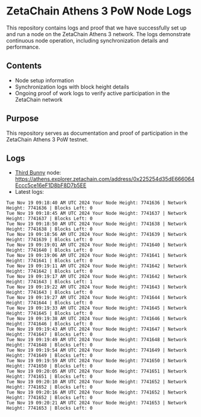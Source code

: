 # ZetaChain Athens 3 PoW Node Logs
This repository contains logs and proof that we have successfully set up and run a node on the ZetaChain Athens 3 network. The logs demonstrate continuous node operation, including synchronization details and performance.

## Contents
- Node setup information
- Synchronization logs with block height details
- Ongoing proof of work logs to verify active participation in the ZetaChain network

## Purpose
This repository serves as documentation and proof of participation in the ZetaChain Athens 3 PoW testnet.

## Logs

- [Third Bunny](https://thirdbunny.xyz/) node: https://athens.explorer.zetachain.com/address/0x225254d35dE666064Eccc5ce16eF1D8bF8D7b5EE
- Latest logs:
```
Tue Nov 19 09:18:40 AM UTC 2024 Your Node Height: 7741636 | Network Height: 7741636 | Blocks Left: 0
Tue Nov 19 09:18:45 AM UTC 2024 Your Node Height: 7741637 | Network Height: 7741637 | Blocks Left: 0
Tue Nov 19 09:18:50 AM UTC 2024 Your Node Height: 7741638 | Network Height: 7741638 | Blocks Left: 0
Tue Nov 19 09:18:56 AM UTC 2024 Your Node Height: 7741639 | Network Height: 7741639 | Blocks Left: 0
Tue Nov 19 09:19:01 AM UTC 2024 Your Node Height: 7741640 | Network Height: 7741640 | Blocks Left: 0
Tue Nov 19 09:19:06 AM UTC 2024 Your Node Height: 7741641 | Network Height: 7741641 | Blocks Left: 0
Tue Nov 19 09:19:11 AM UTC 2024 Your Node Height: 7741642 | Network Height: 7741642 | Blocks Left: 0
Tue Nov 19 09:19:17 AM UTC 2024 Your Node Height: 7741642 | Network Height: 7741643 | Blocks Left: 1
Tue Nov 19 09:19:22 AM UTC 2024 Your Node Height: 7741643 | Network Height: 7741643 | Blocks Left: 0
Tue Nov 19 09:19:27 AM UTC 2024 Your Node Height: 7741644 | Network Height: 7741644 | Blocks Left: 0
Tue Nov 19 09:19:33 AM UTC 2024 Your Node Height: 7741645 | Network Height: 7741645 | Blocks Left: 0
Tue Nov 19 09:19:38 AM UTC 2024 Your Node Height: 7741646 | Network Height: 7741646 | Blocks Left: 0
Tue Nov 19 09:19:43 AM UTC 2024 Your Node Height: 7741647 | Network Height: 7741647 | Blocks Left: 0
Tue Nov 19 09:19:49 AM UTC 2024 Your Node Height: 7741648 | Network Height: 7741648 | Blocks Left: 0
Tue Nov 19 09:19:54 AM UTC 2024 Your Node Height: 7741649 | Network Height: 7741649 | Blocks Left: 0
Tue Nov 19 09:19:59 AM UTC 2024 Your Node Height: 7741650 | Network Height: 7741650 | Blocks Left: 0
Tue Nov 19 09:20:05 AM UTC 2024 Your Node Height: 7741651 | Network Height: 7741651 | Blocks Left: 0
Tue Nov 19 09:20:10 AM UTC 2024 Your Node Height: 7741652 | Network Height: 7741652 | Blocks Left: 0
Tue Nov 19 09:20:16 AM UTC 2024 Your Node Height: 7741652 | Network Height: 7741652 | Blocks Left: 0
Tue Nov 19 09:20:21 AM UTC 2024 Your Node Height: 7741653 | Network Height: 7741653 | Blocks Left: 0
```
